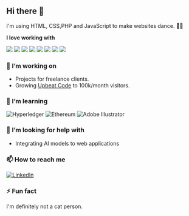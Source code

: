 ## Hi there 👋

I'm using HTML, CSS,PHP and JavaScript to make websites dance. 🕺🏽

**I love working with**

<div display="flex">
  <img src="https://img.shields.io/badge/React-rgb(104%2C%20110%2C%20110)?logo=React&logoColor=aqua "/>
<img src="https://img.shields.io/badge/PHP-rgb(215%2C%20216%2C%20218)?logo=PHP&logoColor=rgb(54%2C%20119%2C%20161)"/>
<img src="https://img.shields.io/badge/Laravel-black?logo=Laravel&logoColor=white "/>

  <img src="https://img.shields.io/badge/MySQL-rgb(155%2C%2042%2C%20165)?logo=MySQL&logoColor=rgb(54%2C%20119%2C%20161)" />

  <img src="https://img.shields.io/badge/HTML5-E34F26?logo=HTML5&logoColor=white" />
<img src="https://img.shields.io/badge/Bootstrap-rgb(155%2C%2042%2C%20165)?logo=Bootstrap&logoColor=rgb(228%2C%20228%2C%20228)" />

  
  <img src="https://img.shields.io/badge/JavaScript-rgb(37%2C%20161%2C%20104)?logo=JavaScript&logoColor=rgb(218%2C%20221%2C%2016) "/>

  <img src="https://img.shields.io/badge/css3-rgb(58, 150, 63)?logo=css3&logoColor=white"/>
</div>

### 🔭 I’m working on

- Projects for freelance clients.
- Growing [Upbeat Code](https://www.upbeatcode.com) to 100k/month visitors.

### 🌱 I’m learning

<div display="flex">
  <img src="https://img.shields.io/badge/hyperledger-2F3134?style=for-the-badge&logo=hyperledger&logoColor=white" alt="Hyperledger"/>
  <img src="https://img.shields.io/badge/Ethereum-3C3C3D?style=for-the-badge&logo=Ethereum&logoColor=white" alt="Ethereum"/>
  <img src="https://img.shields.io/badge/adobe%20illustrator-%23FF9A00.svg?style=for-the-badge&logo=adobe%20illustrator&logoColor=white" alt="Adobe Illustrator"/>
</div>

### 🤔 I’m looking for help with

- Integrating AI models to web applications

### 📫 How to reach me

<div display="flex">
  <a href="www.linkedin.com/in/abdelhakim-akayou-678806283">
    <img src="https://img.shields.io/badge/linkedin-%230077B5.svg?style=for-the-badge&logo=linkedin&logoColor=white" alt="LinkedIn"/>
  </a>
</div>

### ⚡ Fun fact

I'm definitely not a cat person.
